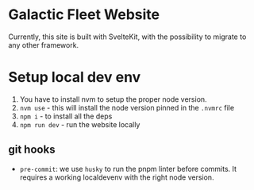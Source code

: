 # Galactic Fleet Website

Currently, this site is built with SvelteKit, with the possibility to migrate to any other framework.

# Setup local dev env
1. You have to install nvm to setup the proper node version.
1. `nvm use` - this will install the node version pinned in the `.nvmrc` file
1. `npm i` - to install all the deps
1. `npm run dev` - run the website locally

## git hooks
- `pre-commit`: we use `husky` to run the pnpm linter before commits. It requires a working localdevenv with the right node version.
